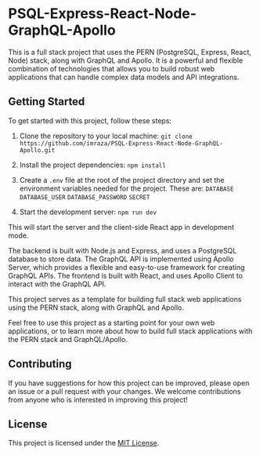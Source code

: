 # PSQL-Express-React-Node-GraphQL-Apollo

This is a full stack project that uses the PERN (PostgreSQL, Express, React, Node) stack, along with GraphQL and Apollo. It is a powerful and flexible combination of technologies that allows you to build robust web applications that can handle complex data models and API integrations.

## Getting Started

To get started with this project, follow these steps:

1. Clone the repository to your local machine:
`git clone https://github.com/imraza/PSQL-Express-React-Node-GraphQL-Apollo.git`

2. Install the project dependencies:
`npm install`


3. Create a `.env` file at the root of the project directory and set the environment variables needed for the project. These are:
`DATABASE`
`DATABASE_USER`
`DATABASE_PASSWORD`
`SECRET`

4. Start the development server:
`npm run dev`

This will start the server and the client-side React app in development mode.


The backend is built with Node.js and Express, and uses a PostgreSQL database to store data. The GraphQL API is implemented using Apollo Server, which provides a flexible and easy-to-use framework for creating GraphQL APIs. The frontend is built with React, and uses Apollo Client to interact with the GraphQL API.

This project serves as a template for building full stack web applications using the PERN stack, along with GraphQL and Apollo. 

Feel free to use this project as a starting point for your own web applications, or to learn more about how to build full stack applications with the PERN stack and GraphQL/Apollo.

## Contributing

If you have suggestions for how this project can be improved, please open an issue or a pull request with your changes. We welcome contributions from anyone who is interested in improving this project!

## License

This project is licensed under the [MIT License](LICENSE).